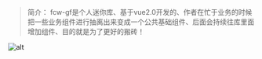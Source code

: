 > 简介： fcw-gf是个人迷你库、基于vue2.0开发的、作者在忙于业务的时候把一些业务组件进行抽离出来变成一个公共基础组件、后面会持续往库里面增加组件、目的就是为了更好的搬砖！

![alt](https://gf-blogs.oss-cn-shenzhen.aliyuncs.com/xy.jpg)